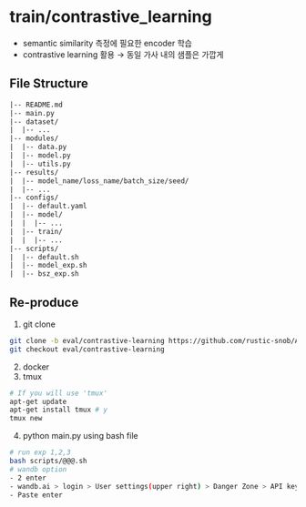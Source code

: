 # train/contrastive_learning
- semantic similarity 측정에 필요한 encoder 학습
- contrastive learning 활용 → 동일 가사 내의 샘플은 가깝게

## File Structure
```html
|-- README.md
|-- main.py
|-- dataset/
|  |-- ...
|-- modules/
|  |-- data.py
|  |-- model.py
|  |-- utils.py
|-- results/
|  |-- model_name/loss_name/batch_size/seed/
|  |-- ...
|-- configs/
|  |-- default.yaml
|  |-- model/
|  |  |-- ...
|  |-- train/
|  |  |-- ...
|-- scripts/
|  |-- default.sh
|  |-- model_exp.sh
|  |-- bsz_exp.sh
```

## Re-produce
1. git clone
```bash
git clone -b eval/contrastive-learning https://github.com/rustic-snob/AcapeLlama.git
git checkout eval/contrastive-learning
```
2. docker
3. tmux
```bash
# If you will use 'tmux'
apt-get update
apt-get install tmux # y
tmux new
```
4. python main.py using bash file
```bash
# run exp 1,2,3
bash scripts/@@@.sh
# wandb option
- 2 enter
- wandb.ai > login > User settings(upper right) > Danger Zone > API keys > Reveal > Copy
- Paste enter
```